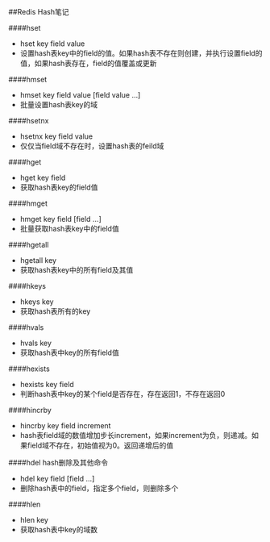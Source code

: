 ##Redis Hash笔记

####hset
- hset key field value  
- 设置hash表key中的field的值。如果hash表不存在则创建，并执行设置field的值，如果hash表存在，field的值覆盖或更新

####hmset
- hmset key field value [field value  …]
- 批量设置hash表key的域

####hsetnx
- hsetnx key field value
- 仅仅当field域不存在时，设置hash表的feild域

####hget
- hget key field
- 获取hash表key的field值

####hmget
- hmget key field [field …]
- 批量获取hash表key中的field值

####hgetall
- hgetall key 
- 获取hash表key中的所有field及其值

####hkeys
- hkeys key
- 获取hash表所有的key

####hvals
- hvals key
- 获取hash表中key的所有field值

####hexists
- hexists key field
- 判断hash表中key的某个field是否存在，存在返回1，不存在返回0

####hincrby                                                          
- hincrby key field increment
- hash表field域的数值增加步长increment，如果increment为负，则递减。如果field域不存在，初始值视为0。返回递增后的值

####hdel                                          hash删除及其他命令
- hdel key field [field …]
- 删除hash表中的field，指定多个field，则删除多个

####hlen
- hlen key
- 获取hash表中key的域数